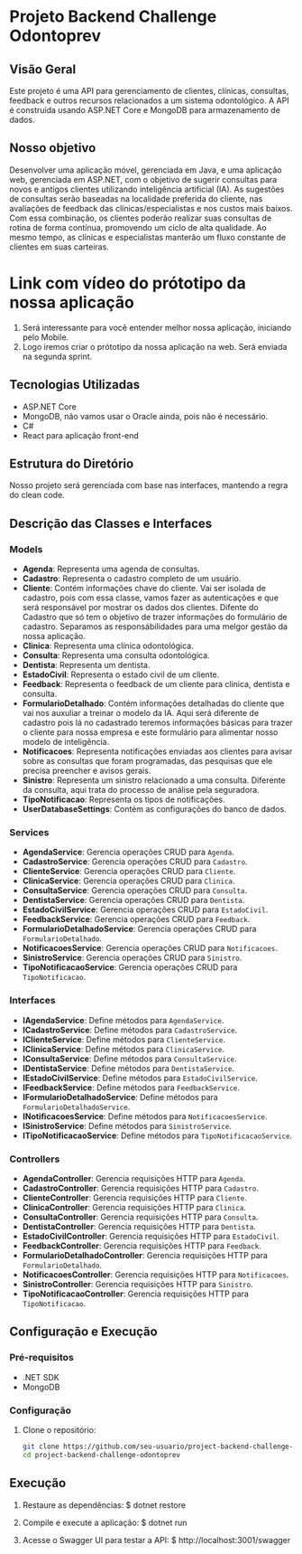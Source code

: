 # Projeto Backend Challenge Odontoprev

## Visão Geral

Este projeto é uma API para gerenciamento de  clientes, clínicas, consultas, feedback e outros recursos relacionados a um sistema odontológico. A API é construída usando ASP.NET Core e MongoDB para armazenamento de dados.

## Nosso objetivo
Desenvolver uma aplicação móvel, gerenciada em Java, e uma aplicação web, gerenciada em ASP.NET, com o objetivo de sugerir consultas para novos e antigos clientes utilizando inteligência artificial (IA). As sugestões de consultas serão baseadas na localidade preferida do cliente, nas avaliações de feedback das clínicas/especialistas e nos custos mais baixos. Com essa combinação, os clientes poderão realizar suas consultas de rotina de forma contínua, promovendo um ciclo de alta qualidade. Ao mesmo tempo, as clínicas e especialistas manterão um fluxo constante de clientes em suas carteiras.

# Link com vídeo do prótotipo da nossa aplicação

1. Será interessante para você entender melhor nossa aplicação, iniciando pelo Mobile.
2. Logo iremos criar o prótotipo da nossa aplicação na web. Será enviada na segunda sprint.

## Tecnologias Utilizadas
- ASP.NET Core
- MongoDB, não vamos usar o Oracle ainda, pois não é necessário.
- C#
- React para aplicação front-end

## Estrutura do Diretório

Nosso projeto será gerenciada com base nas interfaces, mantendo a regra do clean code.


## Descrição das Classes e Interfaces

### Models

- **Agenda**: Representa uma agenda de consultas.
- **Cadastro**: Representa o cadastro completo de um usuário.
- **Cliente**: Contém informações chave do cliente. Vai ser isolada de cadastro, pois com essa classe, vamos fazer as autenticações e que será responsável por mostrar os dados dos clientes. Difente do Cadastro que só tem o objetivo de trazer informações do formulário de cadastro. Separamos as responsábilidades para uma melgor gestão da nossa aplicação.
- **Clinica**: Representa uma clínica odontológica.
- **Consulta**: Representa uma consulta odontológica.
- **Dentista**: Representa um dentista.
- **EstadoCivil**: Representa o estado civil de um cliente.
- **Feedback**: Representa o feedback de um cliente para clinica, dentista e consulta.
- **FormularioDetalhado**: Contém informações detalhadas do cliente que vai nos auxuliar a treinar o modelo da IA. Aqui será diferente de cadastro pois lá no cadastrado teremos informações básicas para trazer o cliente para nossa empresa e este formulário para alimentar nosso modelo de inteligência.
- **Notificacoes**: Representa notificações enviadas aos clientes para avisar sobre as consultas que foram programadas, das pesquisas que ele precisa preencher e avisos gerais.
- **Sinistro**: Representa um sinistro relacionado a uma consulta. Diferente da consulta, aqui trata do processo de análise pela seguradora.
- **TipoNotificacao**: Representa os tipos de notificações.
- **UserDatabaseSettings**: Contém as configurações do banco de dados.

### Services

- **AgendaService**: Gerencia operações CRUD para `Agenda`.
- **CadastroService**: Gerencia operações CRUD para `Cadastro`.
- **ClienteService**: Gerencia operações CRUD para `Cliente`.
- **ClinicaService**: Gerencia operações CRUD para `Clinica`.
- **ConsultaService**: Gerencia operações CRUD para `Consulta`.
- **DentistaService**: Gerencia operações CRUD para `Dentista`.
- **EstadoCivilService**: Gerencia operações CRUD para `EstadoCivil`.
- **FeedbackService**: Gerencia operações CRUD para `Feedback`.
- **FormularioDetalhadoService**: Gerencia operações CRUD para `FormularioDetalhado`.
- **NotificacoesService**: Gerencia operações CRUD para `Notificacoes`.
- **SinistroService**: Gerencia operações CRUD para `Sinistro`.
- **TipoNotificacaoService**: Gerencia operações CRUD para `TipoNotificacao`.

### Interfaces

- **IAgendaService**: Define métodos para `AgendaService`.
- **ICadastroService**: Define métodos para `CadastroService`.
- **IClienteService**: Define métodos para `ClienteService`.
- **IClinicaService**: Define métodos para `ClinicaService`.
- **IConsultaService**: Define métodos para `ConsultaService`.
- **IDentistaService**: Define métodos para `DentistaService`.
- **IEstadoCivilService**: Define métodos para `EstadoCivilService`.
- **IFeedbackService**: Define métodos para `FeedbackService`.
- **IFormularioDetalhadoService**: Define métodos para `FormularioDetalhadoService`.
- **INotificacoesService**: Define métodos para `NotificacoesService`.
- **ISinistroService**: Define métodos para `SinistroService`.
- **ITipoNotificacaoService**: Define métodos para `TipoNotificacaoService`.

### Controllers

- **AgendaController**: Gerencia requisições HTTP para `Agenda`.
- **CadastroController**: Gerencia requisições HTTP para `Cadastro`.
- **ClienteController**: Gerencia requisições HTTP para `Cliente`.
- **ClinicaController**: Gerencia requisições HTTP para `Clinica`.
- **ConsultaController**: Gerencia requisições HTTP para `Consulta`.
- **DentistaController**: Gerencia requisições HTTP para `Dentista`.
- **EstadoCivilController**: Gerencia requisições HTTP para `EstadoCivil`.
- **FeedbackController**: Gerencia requisições HTTP para `Feedback`.
- **FormularioDetalhadoController**: Gerencia requisições HTTP para `FormularioDetalhado`.
- **NotificacoesController**: Gerencia requisições HTTP para `Notificacoes`.
- **SinistroController**: Gerencia requisições HTTP para `Sinistro`.
- **TipoNotificacaoController**: Gerencia requisições HTTP para `TipoNotificacao`.

## Configuração e Execução

### Pré-requisitos

- .NET SDK
- MongoDB

### Configuração

1. Clone o repositório:
   ```sh
   git clone https://github.com/seu-usuario/project-backend-challenge-odontoprev.git
   cd project-backend-challenge-odontoprev

## Execução

1. Restaure as dependências:
    $   dotnet restore

2. Compile e execute a aplicação:
    $   dotnet run

3. Acesse o Swagger UI para testar a API:
    $   http://localhost:3001/swagger

